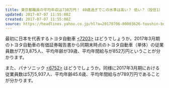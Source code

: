 ```yaml
---
title: 東京都職員の平均年収は730万円！ 40歳過ぎでこの水準は高い？ 低い？（投信1） - Yahoo!ニュース
updated: 2017-07-07 11:55:08Z
created: 2017-07-07 11:55:08Z
source: https://headlines.yahoo.co.jp/hl?a=20170706-00003626-toushin-bus_all
---
```


最初に日本を代表するトヨタ自動車 [<7203>](https://stocks.finance.yahoo.co.jp/stocks/detail/?code=7203) はどうでしょうか。2017年3月期のトヨタ自動車の有価証券報告書から同期末時点のトヨタ自動車（単体）の従業員数が7万3,875人、平均年齢が39歳、平均年間給与が852万円ということが分かります。

また、パナソニック [<6752>](https://stocks.finance.yahoo.co.jp/stocks/detail/?code=6752) はどうでしょうか。同様に2017年3月期における従業員数は5万5,937人、平均年齢45.6歳、平均年間給与が789万円であることが分かります。